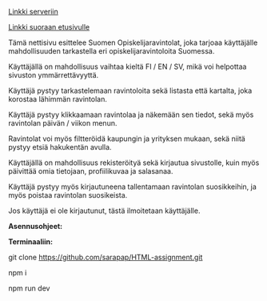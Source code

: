 [Linkki serveriin](https://users.metropolia.fi/~sarapap/HTML-assignment/)

[Linkki suoraan etusivulle](https://users.metropolia.fi/~sarapap/HTML-assignment/html/fi/page1.html)


Tämä nettisivu esittelee Suomen Opiskelijaravintolat, joka tarjoaa käyttäjälle mahdollisuuden tarkastella eri opiskelijaravintoloita Suomessa. 

Käyttäjällä on mahdollisuus vaihtaa kieltä FI / EN / SV, mikä voi helpottaa sivuston ymmärrettävyyttä. 


Käyttäjä pystyy tarkastelemaan ravintoloita sekä listasta että kartalta, joka korostaa lähimmän ravintolan.

Käyttäjä pystyy klikkaamaan ravintolaa ja näkemään sen tiedot, sekä myös ravintolan päivän / viikon menun. 

Ravintolat voi myös filtteröidä kaupungin ja yrityksen mukaan, sekä niitä pystyy etsiä hakukentän avulla.


Käyttäjällä on mahdollisuus rekisteröityä sekä kirjautua sivustolle, kuin myös päivittää omia tietojaan, profiilikuvaa ja salasanaa.

Käyttäjä pystyy myös kirjautuneena tallentamaan ravintolan suosikkeihin, ja myös poistaa ravintolan suosikeista. 

Jos käyttäjä ei ole kirjautunut, tästä ilmoitetaan käyttäjälle.




**Asennusohjeet:**



**Terminaaliin:**


git clone https://github.com/sarapap/HTML-assignment.git

npm i

npm run dev



